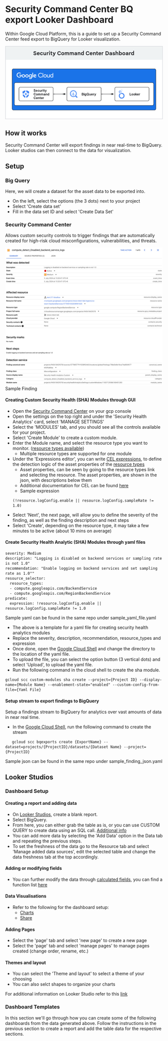 # Security Command Center BQ export Looker Dashboard

Within Google Cloud Platform, this is a guide to set up a Security Command Center feed export to BigQuery for Looker visualization.

![Architecture Diagram.](images/architecture.png)

## How it works
Security Command Center will export findings in near real-time to BigQuery. Looker studios can  then connect to the data for visualization.

## Setup

### Big Query
Here, we will create a dataset for the asset data to be exported into.
 - On the left, select the options (the 3 dots) next to your project 
 - Select 'Create data set'
 - Fill in the data set ID and select 'Create Data Set'

### Security Command Center
Allows custom security controls to trigger findings that are automatically created for high-risk cloud misconfigurations, vulnerabilities, and threats.

![Sample Finding](images/finding.png)
Sample Finding

#### Creating Custom Security Health (SHA) Modules through GUI

 - Open the [Security Command Center](https://console.cloud.google.com/projectselector2/apis/library?_ga=2.110465920.469691287.1719888900-1081903127.1718684112&_gac=1.48758484.1720010318.Cj0KCQjw7ZO0BhDYARIsAFttkCi4BbQ9wfweXd3nksykYO1csYAvmkVYO9Jx2kb34Vkmp0zuKtrY86saAr7QEALw_wcB) on your gcp console
 - Open the settings on the top right and under the 'Security Health Analytics' card, select 'MANAGE SETTINGS'
 - Select the 'MODULES' tab, and you should see all the controls available for your project.
 - Select 'Create Module' to create a custom module.
 - Enter the Module name, and select the resource type you want to monitor. ([resource types available](https://cloud.google.com/security-command-center/docs/custom-modules-sha-overview#supported-resource-types))
   - Multiple resource types are supported for one module
 - Under the 'Expressions editor', you can write [CEL expressions](https://cloud.google.com/security-command-center/docs/custom-modules-sha-code?_ga=2.79891223.-1081903127.1718684112#example_cel_expressions), to define the detection logic of the asset properties of the [resource types](https://cloud.google.com/security-command-center/docs/custom-modules-sha-overview#supported-resource-types)
   - Asset properties, can be seen by going to the resource types link and selecting the resource. The asset properties, are shown in the json, with descriptions below them
   - Additional documentation for CEL can be found [here](https://github.com/google/cel-spec/blob/master/doc/langdef.md)
   - Sample expression
   ```
   (!resource.logConfig.enable || resource.logConfig.sampleRate != 1.0)
   ```
 - Select 'Next', the next page, will allow you to define the severity of the finding, as well as the finding description and next steps
 - Select 'Create', depending on the resource type, it may take a few minutes to be active (about 10 mins on average)

#### Create Security Health Analytic (SHA) Modules through yaml files

```
severity: Medium
description: "Logging is disabled on backend services or sampling rate is not 1.0"
recommendation: "Enable logging on backend services and set sampling rate as 1.0""
resource_selector:
  resource_types:
  - compute.googleapis.com/BackendService
  - compute.googleapis.com/RegionBackendService
predicate:
  expression: !resource.logConfig.enable || resource.logConfig.sampleRate != 1.0
```
Sample yaml can be found in the same repo under sample_yaml_file.yaml

 - The above is a template for a yaml file for creating security health analytics modules
 - Replace the severity, description, recommendation, resource_types and expression
 - Once done, open the [Google Cloud Shell](https://console.cloud.google.com/projectselector2?_ga=2.143144752.469691287.1719888900-1081903127.1718684112&_gac=1.121454074.1720010318.Cj0KCQjw7ZO0BhDYARIsAFttkCi4BbQ9wfweXd3nksykYO1csYAvmkVYO9Jx2kb34Vkmp0zuKtrY86saAr7QEALw_wcB) and change the directory to the location of the yaml file.
  - To upload the file, you can select the option button (3 vertical dots) and select 'Upload', to upload the yaml file.
 - Run the following command in the cloud shell to create the sha module.
 ```
 gcloud scc custom-modules sha create --project={Project ID} --display-name={Module Name} --enablement-state="enabled" --custom-config-from-file={Yaml File}
 ```

#### Setup stream to export findings to BigQuery
Setup a findings stream to BigQuery for analytics over vast amounts of data in near real time.

 - In the [Google Cloud Shell](https://console.cloud.google.com/projectselector2?_ga=2.143144752.469691287.1719888900-1081903127.1718684112&_gac=1.121454074.1720010318.Cj0KCQjw7ZO0BhDYARIsAFttkCi4BbQ9wfweXd3nksykYO1csYAvmkVYO9Jx2kb34Vkmp0zuKtrY86saAr7QEALw_wcB), run the following command to create the stream
```
   gcloud scc bqexports create {ExportName} --dataset=projects/{ProjectID}/datasets/{Dataset Name} --project={ProjectID}
```
Sample json can be found in the same repo under sample_finding_json.yaml

## Looker Studios
### Dashboard Setup
#### Creating a report and adding data
- On [Looker Studios](https://lookerstudio.google.com/), create a blank report.
- Select BigQuery.
- From here, you can either grab the table as is, or you can use CUSTOM QUERY to create data using an SQL call. [Additional info](https://support.google.com/looker-studio/answer/6370296?hl=en&ref_topic=10587734&sjid=4576648556961219928-AP#zippy=%2Cin-this-article)
- You can add more data by selecting the 'Add Data' option in the Data tab and repeating the previous steps.
- To set the freshness of the data go to the Resource tab and select 'Manage added data sources', edit the selected table and change the data freshness tab at the top accordingly.
#### Adding or modifying fields
- You can further modify the data through [calculated fields](https://support.google.com/looker-studio/answer/9152828?hl=en), you can find a function list [here](https://support.google.com/looker-studio/table/6379764?hl=en)
#### Data Visualisations
- Refer to the following for the dashboard setup:
   - [Charts](https://support.google.com/looker-studio/answer/6293184#zippy=%2Cin-this-article)
   - [Share](https://support.google.com/looker-studio/answer/6296080?hl=en&ref_topic=6289358&sjid=4576648556961219928-AP#zippy=%2Cin-this-article)
#### Adding Pages
- Select the 'page' tab and select 'new page' to create a new page
- Select the 'page' tab and select 'manage pages' to manage pages created (change order, rename, etc.)
#### Themes and layout
- You can select the 'Theme and layout' to select a theme of your choosing
- You can also selct shapes to organize your charts

For additional information on Looker Studio refer to this [link](https://support.google.com/looker-studio/topic/9170843?hl=en&ref_topic=12398462&sjid=4576648556961219928-AP)

### Dashboard Templates
In this section we'll go through how you can create some of the following dashboards from the data generated above.
Follow the instructions in the previous section to create a report and add the table data for the respective sections.

